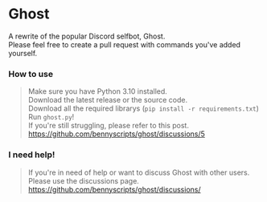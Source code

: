 # Ghost
A rewrite of the popular Discord selfbot, Ghost.    
Please feel free to create a pull request with commands you've added yourself.  

### How to use
> Make sure you have Python 3.10 installed.  
> Download the latest release or the source code.  
> Download all the required librarys (`pip install -r requirements.txt`)  
> Run `ghost.py`!  
> If you're still struggling, please refer to this post.
> https://github.com/bennyscripts/ghost/discussions/5

### I need help!
> If you're in need of help or want to discuss Ghost with other users. Please use the discussions page.
> https://github.com/bennyscripts/ghost/discussions/
